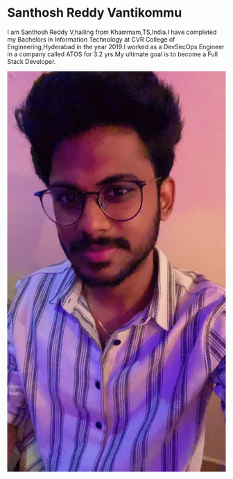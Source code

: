 # Santhosh Reddy Vantikommu

I am Santhosh Reddy V,hailing from Khammam,TS,India.I have completed my Bachelors in Information Technology at CVR College of Engineering,Hyderabad in the year 2019.I worked as a DevSecOps Engineer in a company called ATOS for 3.2 yrs.My ultimate goal is to become a Full Stack Developer.

![image](Selfie.jpg)